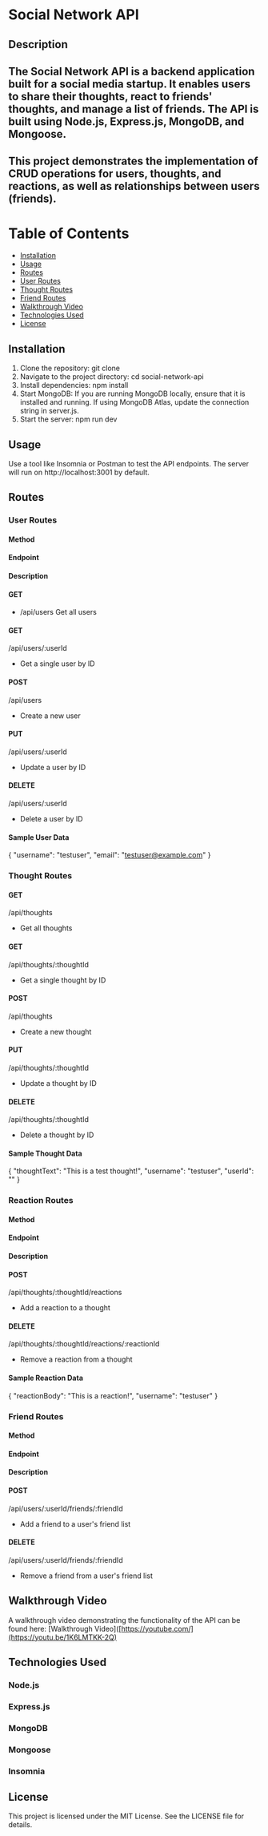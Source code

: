 # Social Network API

## Description

## The Social Network API is a backend application built for a social media startup. It enables users to share their thoughts, react to friends' thoughts, and manage a list of friends. The API is built using Node.js, Express.js, MongoDB, and Mongoose.

## This project demonstrates the implementation of CRUD operations for users, thoughts, and reactions, as well as relationships between users (friends).

# Table of Contents

- [Installation](#installation)
- [Usage](#usage)
- [Routes](#routes)
 - [User Routes](#user-routes)
 - [Thought Routes](#thought-routes)
 - [Friend Routes](#friend-routes)
- [Walkthrough Video](#walk-through)
- [Technologies Used](#technologies-used)
- [License](#License)

## Installation

1. Clone the repository:
git clone <repository-url>
2. Navigate to the project directory:
cd social-network-api
3. Install dependencies:
npm install
4. Start MongoDB:
If you are running MongoDB locally, ensure that it is installed and running.
If using MongoDB Atlas, update the connection string in server.js.
5. Start the server:
npm run dev

## Usage
Use a tool like Insomnia or Postman to test the API endpoints.
The server will run on http://localhost:3001 by default.

## Routes
### User Routes
#### Method
#### Endpoint
#### Description

#### GET
- /api/users
Get all users
#### GET
/api/users/:userId
- Get a single user by ID
#### POST
/api/users
- Create a new user
#### PUT
/api/users/:userId
- Update a user by ID
#### DELETE
/api/users/:userId
- Delete a user by ID
#### Sample User Data
{
  "username": "testuser",
  "email": "testuser@example.com"
}

### Thought Routes
#### GET
/api/thoughts
- Get all thoughts
#### GET
/api/thoughts/:thoughtId
- Get a single thought by ID
#### POST
/api/thoughts
- Create a new thought
#### PUT
/api/thoughts/:thoughtId
- Update a thought by ID
#### DELETE
/api/thoughts/:thoughtId
- Delete a thought by ID
#### Sample Thought Data
{
"thoughtText": "This is a test thought!",
  "username": "testuser",
  "userId": "<userId>"
}
### Reaction Routes
#### Method
#### Endpoint
#### Description

#### POST
/api/thoughts/:thoughtId/reactions
- Add a reaction to a thought
#### DELETE
/api/thoughts/:thoughtId/reactions/:reactionId
- Remove a reaction from a thought
#### Sample Reaction Data
{
  "reactionBody": "This is a reaction!",
  "username": "testuser"
}

### Friend Routes

#### Method
#### Endpoint
#### Description

#### POST
/api/users/:userId/friends/:friendId
- Add a friend to a user's friend list
#### DELETE
/api/users/:userId/friends/:friendId
- Remove a friend from a user's friend list

## Walkthrough Video
A walkthrough video demonstrating the functionality of the API can be found here: [Walkthrough Video]([https://youtube.com/](https://youtu.be/1K6LMTKK-2Q)

## Technologies Used

### Node.js

### Express.js

### MongoDB

### Mongoose

### Insomnia

## License
This project is licensed under the MIT License. See the LICENSE file for details.
